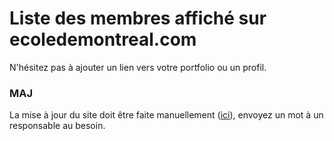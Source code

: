 # Liste des membres affiché sur ecoledemontreal.com

N'hésitez pas à ajouter un lien vers votre portfolio ou un profil.


### MAJ
La mise à jour du site doit être faite manuellement ([ici](https://vercel.com/felixm/ecole-landing/deployments)), envoyez un mot à un responsable au besoin.
 
